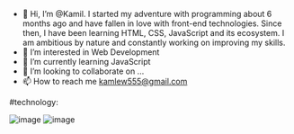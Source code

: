 - 👋 Hi, I’m @Kamil. I started my adventure with programming about 6 months ago and have fallen in love with front-end technologies. Since then, I have been learning HTML, CSS, JavaScript and its ecosystem. I am ambitious by nature and constantly working on improving my skills.
- 👀 I’m interested in Web Development
- 🌱 I’m currently learning JavaScript
- 💞️ I’m looking to collaborate on ...
- 📫 How to reach me kamlew555@gmail.com 

<!---
Kamil201/Kamil201 is a ✨ special ✨ repository because its `README.md` (this file) appears on your GitHub profile.
You can click the Preview link to take a look at your changes.
--->
#technology:

![image](https://github.com/Kamil201/Kamil201/assets/107198530/162b186c-0b5c-4be0-83d0-d4435ff979fc)
![image](https://github.com/Kamil201/Kamil201/assets/107198530/cdc36953-0df1-46f7-a1be-76874ba13048)

